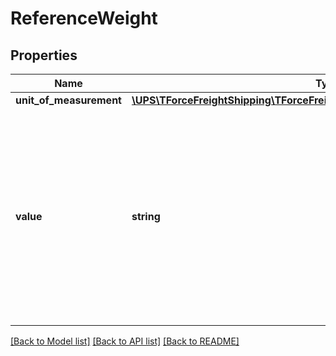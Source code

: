 # ReferenceWeight

## Properties
Name | Type | Description | Notes
------------ | ------------- | ------------- | -------------
**unit_of_measurement** | [**\UPS\TForceFreightShipping\TForceFreightShipping\WeightUnitOfMeasurement**](WeightUnitOfMeasurement.md) |  | 
**value** | **string** | The value for the total weight associated with this reference.  Valid characters: 0-9 and \&quot;.\&quot; (Decimal).  Maximum of 2 digits after the decimal.  Maximum field length: 16 characters. The decimal \&quot;.\&quot;, does not count as a character. Examples: ##############.## ###############.# ################ | 

[[Back to Model list]](../../README.md#documentation-for-models) [[Back to API list]](../../README.md#documentation-for-api-endpoints) [[Back to README]](../../README.md)

